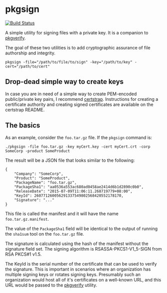 # pkgsign
[![Build Status](https://travis-ci.org/justinjsmith/pkgsign.svg?branch=master)](https://travis-ci.org/justinjsmith/pkgsign)

A simple utility for signing files with a private key. It is a companion to 
[pkgverify](http://github.com/justinjsmith/pkgverify). 

The goal of these two utilities is to add cryptographic assurance of file 
authorship and integrity.

````
pkgsign -file="/path/to/file/to/sign" -key="/path/to/key" -cert="/path/to/cert"
````

## Drop-dead simple way to create keys

In case you are in need of a simple way
to create PEM-encoded public/private key pairs, I recommend
[certstrap](http://github.com/square/certstrap). Instructions for creating a
certificate authority and creating signed certificates are  available on the
certstrap README.

## The basics
As an example, consider the `foo.tar.gz` file. If the `pkgsign` command is:

```
./pkgsign -file foo.tar.gz -key myCert.key -cert myCert.crt -corp SomeCorp -product SomeProduct
```

The result will be a JSON file that looks similar to the following:
```
{
	"Company": "SomeCorp",
	"Product": "SomeProduct",
    "PackageName": "foo.tar.gz",
    "PackageSha1": "aa0536a553ac680ad0458ae2414d6b1d2890c0b0",
    "ReleaseDate": "2015-07-09T11:06:11.268719779+08:00",
    "KeyId": 260771260056291337549802568420552178170,
    "Signature": "..."
}
```
This file is called the manifest and it will have the name 
`foo.tar.gz.manifest`.

The value of the `PackageSha1` field will be identical to the output of running
the `sha1sum` tool on the `foo.tar.gz` file.

The signature is calculated using the hash of the manifest without the 
signature field set. The signing algorithm is RSASSA-PKCS1-V1_5-SIGN from RSA 
PKCS#1 v1.5.

The KeyId is the serial number of the certificate that can be used to verify 
the signature. This is important in scenarios where an organization has 
multiple signing keys or rotates signing keys. Presumably such an organization 
would host all of it's certificates on a well-known URL, and this URL would be 
passed to the [pkgverify](http://github.com/justinjsmith/pkgverify) utility.

